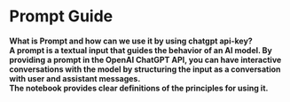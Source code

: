 # Prompt Guide
 <strong> What is Prompt and how can we use it by using chatgpt api-key? </strong>
 <br><b>
 A prompt is a textual input that guides the behavior of an AI model. By providing a prompt in the OpenAI ChatGPT API, you can have interactive conversations with the model by structuring the input as a conversation with user and assistant messages.<br>
 <strong> The notebook provides clear definitions of the principles for using it.
</strong><br>